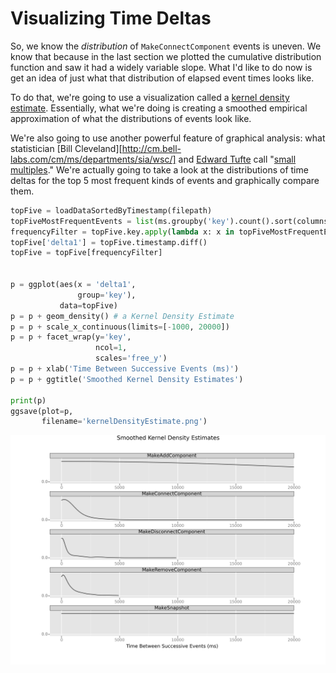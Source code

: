# Visualizing Time Deltas

So, we know the *distribution* of `MakeConnectComponent` events is uneven. We know that because in the last section we plotted the cumulative distribution function and saw it had a widely variable slope. What I'd like to do now is get an idea of just what that distribution of elapsed event times looks like.

To do that, we're going to use a visualization called a [kernel density estimate](http://en.wikipedia.org/wiki/Kernel_density_estimate). Essentially, what we're doing is creating a smoothed empirical approximation of what the distributions of events look like. 

We're also going to use another powerful feature of graphical analysis: what statistician [Bill Cleveland][http://cm.bell-labs.com/cm/ms/departments/sia/wsc/] and [Edward Tufte](http://www.amazon.com/The-Visual-Display-Quantitative-Information/dp/0961392142/ref=sr_1_1?ie=UTF8&qid=1401770677&sr=8-1&keywords=visual+display+of+quantitative+information) call "[small multiples](http://www.juiceanalytics.com/writing/better-know-visualization-small-multiples)." We're actually going to take a look at the distributions of time deltas for the top 5 most frequent kinds of events and graphically compare them. 

```python
topFive = loadDataSortedByTimestamp(filepath)
topFiveMostFrequentEvents = list(ms.groupby('key').count().sort(columns=['timestamp']).index)[-5:]
frequencyFilter = topFive.key.apply(lambda x: x in topFiveMostFrequentEvents)
topFive['delta1'] = topFive.timestamp.diff()
topFive = topFive[frequencyFilter]


p = ggplot(aes(x = 'delta1', 
               group='key'), 
           data=topFive)
p = p + geom_density() # a Kernel Density Estimate
p = p + scale_x_continuous(limits=[-1000, 20000])
p = p + facet_wrap(y='key', 
                   ncol=1, 
                   scales='free_y')
p = p + xlab('Time Between Successive Events (ms)')
p = p + ggtitle('Smoothed Kernel Density Estimates')

print(p)
ggsave(plot=p,
       filename='kernelDensityEstimate.png')
```

![Small multiples of kernel density estimates](../assets/kernelDensityEstimate.png)